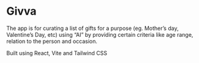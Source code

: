 # Givva

The app is for curating a list of gifts for a purpose (eg. Mother’s day, Valentine’s Day, etc) using “AI” by providing certain criteria like age range, relation to the person and occasion. 


Built using React, Vite and Tailwind CSS
